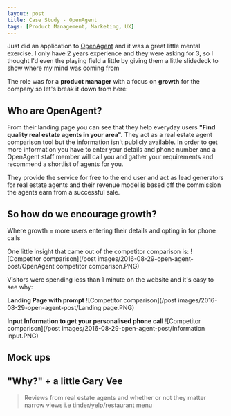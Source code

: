```yaml
---
layout: post
title: Case Study - OpenAgent   
tags: [Product Management, Marketing, UX]
---
```


Just did an application to [OpenAgent](www.openagent.com) and it was a great little mental exercise. I only have 2 years experience and they were asking for 3, so I thought I'd even the playing field a little by giving them a little slidedeck to show where my mind was coming from

The role was for a **product manager** with a focus on **growth** for the company so let's break it down from here:

## Who are OpenAgent?

  From their landing page you can see that they help everyday users **"Find quality real estate agents in your area".** They act as a real estate agent comparison tool but the information isn't publicly available. In order to get more information you have to enter your details and phone number and a OpenAgent staff member will call you and gather your requirements and recommend a shortlist of agents for you.

  They provide the service for free to the end user and act as lead generators for real estate agents and their revenue model is based off the commission the agents earn from a successful sale.

## So how do we encourage growth?
Where growth = more users entering their details and opting in for phone calls

One little insight that came out of the competitor comparison is:
![Competitor comparison](/post images/2016-08-29-open-agent-post/OpenAgent competitor comparison.PNG)

Visitors were spending less than 1 minute on the website and it's easy to see why:

**Landing Page with prompt**
![Competitor comparison](/post images/2016-08-29-open-agent-post/Landing page.PNG)

**Input Information to get your personalised phone call**
![Competitor comparison](/post images/2016-08-29-open-agent-post/Information input.PNG)





## Mock ups

## "Why?" + a little Gary Vee



> Reviews from real estate agents and whether or not they matter
narrow views i.e tinder/yelp/restaurant menu

